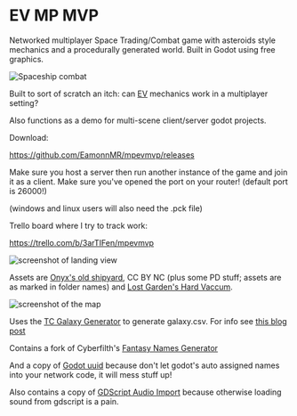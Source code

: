 # EV MP MVP

Networked multiplayer Space Trading/Combat game with asteroids style mechanics and a procedurally generated world. Built in Godot using free graphics.

![Spaceship combat](https://raw.githubusercontent.com/EamonnMR/mpevmvp/master/screenshots/hero.png)

Built to sort of scratch an itch: can [EV](http://escape-velocity.games) mechanics work in a multiplayer setting?

Also functions as a demo for multi-scene client/server godot projects.

Download:

https://github.com/EamonnMR/mpevmvp/releases

Make sure you host a server then run another instance of the game and join it as a client. Make sure you've opened the port on your router! (default port is 26000!)

(windows and linux users will also need the .pck file)

Trello board where I try to track work:

https://trello.com/b/3arTIFen/mpevmvp

![screenshot of landing view](https://raw.githubusercontent.com/EamonnMR/mpevmvp/master/screenshots/landing.jpg)

Assets are [Onyx's old shipyard](https://archive.org/details/onyx_shipyard), CC BY NC (plus some PD stuff; assets are as marked in folder names) and [Lost Garden's Hard Vaccum](http://www.lostgarden.com/2005/03/game-post-mortem-hard-vacuum.html).

![screenshot of the map](https://raw.githubusercontent.com/EamonnMR/mpevmvp/master/screenshots/procgen_map.jpg)

Uses the [TC Galaxy Generator](https://docs.google.com/spreadsheets/d/1kCABkT-AC6aOZoyEoub8jLrZgH8hXkeSQSwmnIXwMX8/edit#gid=1129594990) to generate galaxy.csv. For info see [this blog post](https://orion-skies.blogspot.com/2020/11/tactics-systems-galaxy-generators.html)

Contains a fork of Cyberfilth's [Fantasy Names Generator](https://github.com/cyberfilth/fantasy-names-generator)

And a copy of [Godot uuid](https://github.com/binogure-studio/godot-uuid) because don't let godot's auto assigned names 
into your network code, it will mess stuff up!

Also contains a copy of [GDScript Audio Import](https://github.com/Gianclgar/GDScriptAudioImport) because otherwise loading sound from gdscript is a pain.
